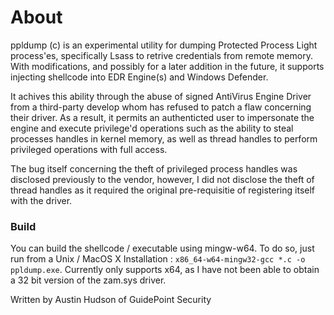 # About

ppldump (c) is an experimental utility for dumping Protected Process Light process'es, specifically Lsass to retrive credentials from remote memory. With modifications, and possibly for a later addition in the future, it supports injecting shellcode into EDR Engine(s) and Windows Defender.

It achives this ability through the abuse of signed AntiVirus Engine Driver from a third-party develop whom has refused to patch a flaw concerning their driver. As a result, it permits an authenticted user to impersonate the engine and execute privilege'd operations such as the ability to steal processes handles in kernel memory, as well as thread handles to perform privileged operations with full access.

The bug itself concerning the theft of privileged process handles was disclosed previously to the vendor, however, I did not disclose the theft of thread handles as it required the original pre-requisitie of registering itself with the driver.

### Build

You can build the shellcode / executable using mingw-w64. To do so, just run from a Unix / MacOS X Installation : `x86_64-w64-mingw32-gcc *.c -o ppldump.exe`. Currently only supports x64, as I have not been able to obtain a 32 bit version of the zam.sys driver.

Written by Austin Hudson of GuidePoint Security
